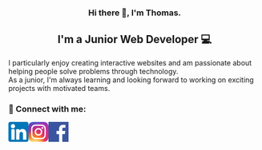 <h3 align="center">
Hi there 👋, I'm Thomas.
</h3>

<h2 align="center">
I'm a Junior Web Developer 💻
</h2> 

I particularly enjoy creating interactive websites and am passionate about helping people solve problems through technology. <br>
As a junior, I'm always learning and looking forward to working on exciting projects with motivated teams.

### 🤝 Connect with me:

<a href="https://www.linkedin.com/in/thomas-moerman-30a09126b/"><img align="left" src="https://raw.githubusercontent.com/ThomMoerman/ThomMoerman/main/linkedin.png" alt="Thomas Moerman | LinkedIn" width="40px"/></a>
<a href="https://https://www.instagram.com/thommoerman7/"><img align="left" src="https://raw.githubusercontent.com/ThomMoerman/ThomMoerman/main/Instagram.png" alt="Thomas Moerman | Instagram" width="40px"/></a>
<a href="https://www.facebook.com/thomas.moerman.9/"><img align="left" src="https://raw.githubusercontent.com/ThomMoerman/ThomMoerman/main/facebook.png" alt="Thomas Moerman | Facebook" width="40px"/></a>
</br>
